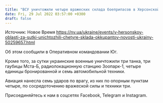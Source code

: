 ```yaml
---
title: "ВСУ уничтожили четыре вражеских склада боеприпасов в Херсонской области"
date: Fri, 29 Jul 2022 03:57:00 +0300
draft: false
---
```

Источник: Новое Время https://nv.ua/ukraine/events/v-hersonskoy-oblasti-za-sutki-unichtozhili-chetyre-sklada-okkupantov-novosti-ukrainy-50259657.html


Об этом сообщили в Оперативном командовании Юг.

Кроме того, за сутки украинские военные уничтожили три танка, три гаубицы Мста-Б, радиолокационную станцию Зоопарк-1, четыре единицы бронированной и семь автомобильной техники.

Авиация нанесла семь ударов по врагу, из них по опорным пунктам четыре, по сосредоточению вражеской силы и техники три.

Присоединяйтесь к нам в соцсетях Facebook, Telegram и Instagram.
